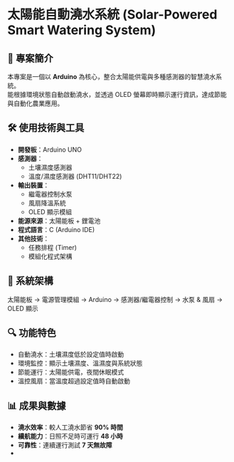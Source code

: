 # 太陽能自動澆水系統 (Solar-Powered Smart Watering System)

## 📌 專案簡介
本專案是一個以 **Arduino** 為核心，整合太陽能供電與多種感測器的智慧澆水系統。  
能根據環境狀態自動啟動澆水，並透過 OLED 螢幕即時顯示運行資訊，達成節能與自動化農業應用。  

## 🛠 使用技術與工具
- **開發板**：Arduino UNO
- **感測器**：
  - 土壤濕度感測器
  - 溫度/濕度感測器 (DHT11/DHT22)
- **輸出裝置**：
  - 繼電器控制水泵
  - 風扇降溫系統
  - OLED 顯示模組
- **能源來源**：太陽能板 + 鋰電池
- **程式語言**：C (Arduino IDE)
- **其他技術**：
  - 任務排程 (Timer)
  - 模組化程式架構

## 📐 系統架構
太陽能板 → 電源管理模組 → Arduino → 感測器/繼電器控制 → 水泵 & 風扇 → OLED 顯示

## 🔍 功能特色
- 自動澆水：土壤濕度低於設定值時啟動
- 環境監控：顯示土壤濕度、溫濕度與系統狀態
- 節能運行：太陽能供電，夜間休眠模式
- 溫控風扇：當溫度超過設定值時自動啟動

## 📊 成果與數據
- **澆水效率**：較人工澆水節省 **90% 時間**
- **續航能力**：日照不足時可運行 **48 小時**
- **可靠性**：連續運行測試 **7 天無故障**
- 



